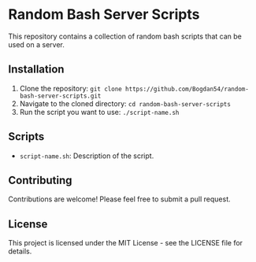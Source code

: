 # Random Bash Server Scripts

This repository contains a collection of random bash scripts that can be used on a server.

## Installation

1. Clone the repository: `git clone https://github.com/Bogdan54/random-bash-server-scripts.git`
2. Navigate to the cloned directory: `cd random-bash-server-scripts`
3. Run the script you want to use: `./script-name.sh`

## Scripts

- `script-name.sh`: Description of the script.

## Contributing

Contributions are welcome! Please feel free to submit a pull request.

## License

This project is licensed under the MIT License - see the LICENSE file for details.
